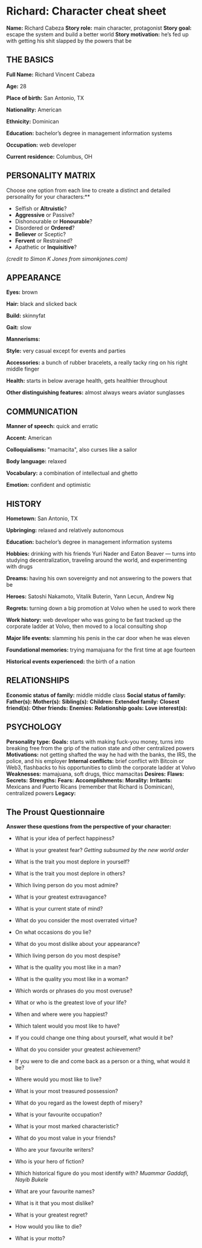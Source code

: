 # Richard: Character cheat sheet
**Name:** Richard Cabeza
**Story role:** main character, protagonist
**Story goal:** escape the system and build a better world
**Story motivation:** he’s fed up with getting his shit slapped by the powers that be

## THE BASICS
**Full Name:** Richard Vincent Cabeza

**Age:** 28

**Place of birth:** San Antonio, TX

**Nationality:** American

**Ethnicity:** Dominican

**Education:** bachelor’s degree in management information systems

**Occupation:** web developer

**Current residence:** Columbus, OH

## PERSONALITY MATRIX
Choose one option from each line to create a distinct and detailed personality for your characters:**

* Selfish or **Altruistic**?
* **Aggressive** or Passive?
* Dishonourable or **Honourable**?
* Disordered or **Ordered**?
* **Believer** or Sceptic?
* **Fervent** or Restrained?
* Apathetic or **Inquisitive**?

*(credit to Simon K Jones from simonkjones.com)*

## APPEARANCE
**Eyes:** brown

**Hair:** black and slicked back

**Build:** skinnyfat

**Gait:** slow

**Mannerisms:** 

**Style:** very casual except for events and parties

**Accessories:** a bunch of rubber bracelets, a really tacky ring on his right middle finger 

**Health:** starts in below average health, gets healthier throughout

**Other distinguishing features:** almost always wears aviator sunglasses

## COMMUNICATION
**Manner of speech:** quick and erratic

**Accent:** American

**Colloquialisms:** "mamacita", also curses like a sailor

**Body language:** relaxed

**Vocabulary:** a combination of intellectual and ghetto

**Emotion:** confident and optimistic

## HISTORY
**Hometown:** San Antonio, TX

**Upbringing:** relaxed and relatively autonomous 

**Education:** bachelor’s degree in management information systems

**Hobbies:** drinking with his friends Yuri Nader and Eaton Beaver — turns into studying decentralization, traveling around the world, and experimenting with drugs

**Dreams:** having his own sovereignty and not answering to the powers that be

**Heroes:** Satoshi Nakamoto, Vitalik Buterin, Yann Lecun, Andrew Ng

**Regrets:** turning down a big promotion at Volvo when he used to work there

**Work history:** web developer who was going to be fast tracked up the corporate ladder at Volvo, then moved to a local consulting shop

**Major life events:** slamming his penis in the car door when he was eleven

**Foundational memories:** trying mamajuana for the first time at age fourteen

**Historical events experienced:** the birth of a nation

## RELATIONSHIPS
**Economic status of family:** middle middle class
**Social status of family:** 
**Father(s):**
**Mother(s):**
**Sibling(s):**
**Children:**
**Extended family:**
**Closest friend(s):** 
**Other friends:**
**Enemies:**
**Relationship goals:**
**Love interest(s):**

## PSYCHOLOGY
**Personality type:**
**Goals:** starts with making fuck-you money, turns into breaking free from the grip of the nation state and other centralized powers
**Motivations:** not getting shafted the way he had with the banks, the IRS, the police, and his employer
**Internal conflicts:** brief conflict with Bitcoin or Web3, flashbacks to his opportunities to climb the corporate ladder at Volvo
**Weaknesses:** mamajuana, soft drugs, thicc mamacitas
**Desires:** 
**Flaws:**
**Secrets:**
**Strengths:**
**Fears:**
**Accomplishments:**
**Morality:**
**Irritants:** Mexicans and Puerto Ricans (remember that Richard is Dominican), centralized powers
**Legacy:** 

## The Proust Questionnaire
**Answer these questions from the perspective of your character:**

* What is your idea of perfect happiness?

* What is your greatest fear?
*Getting subsumed by the new world order*

* What is the trait you most deplore in yourself?

* What is the trait you most deplore in others?

* Which living person do you most admire?

* What is your greatest extravagance?

* What is your current state of mind?

* What do you consider the most overrated virtue?

* On what occasions do you lie?

* What do you most dislike about your appearance?

* Which living person do you most despise?

* What is the quality you most like in a man?

* What is the quality you most like in a woman?

* Which words or phrases do you most overuse?

* What or who is the greatest love of your life?

* When and where were you happiest?

* Which talent would you most like to have?

* If you could change one thing about yourself, what would it be?

* What do you consider your greatest achievement?

* If you were to die and come back as a person or a thing, what would it be?

* Where would you most like to live?

* What is your most treasured possession?

* What do you regard as the lowest depth of misery?

* What is your favourite occupation?

* What is your most marked characteristic?

* What do you most value in your friends?

* Who are your favourite writers?

* Who is your hero of fiction?

* Which historical figure do you most identify with?
*Muammar Gaddafi, Nayib Bukele*

* What are your favourite names?

* What is it that you most dislike?

* What is your greatest regret?

* How would you like to die?

* What is your motto?
